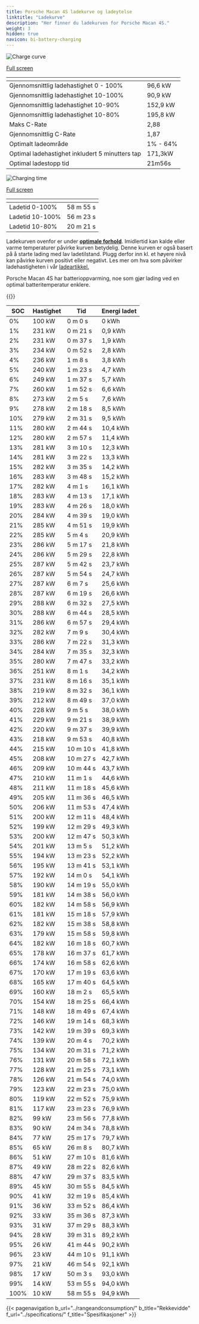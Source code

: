 ```yaml
---
title: Porsche Macan 4S ladekurve og ladeytelse
linktitle: "Ladekurve"
description: "Her finner du ladekurven for Porsche Macan 4S."
weight: 3
hidden: true
navicon: bi-battery-charging
---
```

<!-- markdownlint-disable MD033 -->
<!-- markdownlint-disable MD010 -->
<img src="/images/models/porsche/macan/macan_4s/chargingcurve.svg" alt="Charge curve" class="img-fluid">

[Full screen](/images/models/porsche/macan/macan_4s/chargingcurve.svg)


<div class="table-responsive">
<table class="table table-striped border">
	<thead>
		<tr>
			<th>
			</th>
			<th>
			</th>
		</tr>
	</thead>
	<tbody>
		<tr>
			<td>
				Gjennomsnittlig ladehastighet 0 - 100%
			</td>
			<td>
				96,6 kW
			</td>
		</tr>
		<tr>
			<td>
				Gjennomsnittlig ladehastighet 10-100%
			</td>
			<td>
				90,9 kW
			</td>
		</tr>
		<tr>
			<td>
				Gjennomsnittlig ladehastighet 10-90%
			</td>
			<td>
				152,9 kW
			</td>
		</tr>
		<tr>
			<td>
				Gjennomsnittlig ladehastighet 10-80%
			</td>
			<td>
				195,8 kW
			</td>
		</tr>
		<tr>
			<td>
				Maks C-Rate
			</td>
			<td>
				2,88
			</td>
		</tr>
		<tr>
			<td>
				Gjennomsnittlig C-Rate
			</td>
			<td>
				1,87
			</td>
		</tr>
		<tr>
			<td>
				Optimalt ladeområde
			</td>
			<td>
				1% - 64%
			</td>
		</tr>
		<tr>
			<td>
				Optimal ladehastighet inkludert 5 minutters tap
			</td>
			<td>
				171,3kW
			</td>
		</tr>
		<tr>
			<td>
				Optimal ladestopp tid
			</td>
			<td>
				21m56s
			</td>
		</tr>
	</tbody>
</table>
</div>
<img src="/images/models/porsche/macan/macan_4s/chargingtime.svg" alt="Charging time" class="img-fluid">

[Full screen](/images/models/porsche/macan/macan_4s/chargingtime.svg)
<div class="table-responsive">
<table class="table table-striped border">
	<thead>
		<tr>
			<th>
			</th>
			<th>
			</th>
		</tr>
	</thead>
	<tbody>
		<tr>
			<td>
				Ladetid 0-100%
			</td>
			<td>
				 58 m 55 s
			</td>
		</tr>
		<tr>
			<td>
				Ladetid 10-100%
			</td>
			<td>
				 56 m 23 s
			</td>
		</tr>
		<tr>
			<td>
				Ladetid 10-80%
			</td>
			<td>
				 20 m 21 s
			</td>
		</tr>
	</tbody>
</table>
</div>


Ladekurven ovenfor er under **[optimale forhold](../../../../../technology/battery/charging/#temperatur)**. Imidlertid kan kalde eller varme temperaturer påvirke kurven betydelig. Denne kurven er også basert på å starte lading med lav ladetilstand. Plugg derfor inn kl. et høyere nivå kan påvirke kurven positivt eller negativt. Les mer om hva som påvirker ladehastigheten i vår [ladeartikkel.](../../../../../technology/battery/charging/)


Porsche Macan 4S har batterioppvarming, noe som gjør lading ved en optimal batteritemperatur enklere.


{{<evkxdisplayaddarticle />}}
<div class="table-responsive">
<table class="table table-striped border">
	<thead>
		<tr>
			<th>
				SOC
			</th>
			<th>
				Hastighet
			</th>
			<th>
				Tid
			</th>
			<th>
				Energi ladet
			</th>
		</tr>
	</thead>
	<tbody>
		<tr>
			<td>
				0%
			</td>
			<td>
				100 kW
			</td>
			<td>
				 0 m 0 s
			</td>
			<td>
				0 kWh
			</td>
		</tr>
		<tr>
			<td>
				1%
			</td>
			<td>
				231 kW
			</td>
			<td>
				 0 m 21 s
			</td>
			<td>
				0,9 kWh
			</td>
		</tr>
		<tr>
			<td>
				2%
			</td>
			<td>
				231 kW
			</td>
			<td>
				 0 m 37 s
			</td>
			<td>
				1,9 kWh
			</td>
		</tr>
		<tr>
			<td>
				3%
			</td>
			<td>
				234 kW
			</td>
			<td>
				 0 m 52 s
			</td>
			<td>
				2,8 kWh
			</td>
		</tr>
		<tr>
			<td>
				4%
			</td>
			<td>
				236 kW
			</td>
			<td>
				 1 m 8 s
			</td>
			<td>
				3,8 kWh
			</td>
		</tr>
		<tr>
			<td>
				5%
			</td>
			<td>
				240 kW
			</td>
			<td>
				 1 m 23 s
			</td>
			<td>
				4,7 kWh
			</td>
		</tr>
		<tr>
			<td>
				6%
			</td>
			<td>
				249 kW
			</td>
			<td>
				 1 m 37 s
			</td>
			<td>
				5,7 kWh
			</td>
		</tr>
		<tr>
			<td>
				7%
			</td>
			<td>
				260 kW
			</td>
			<td>
				 1 m 52 s
			</td>
			<td>
				6,6 kWh
			</td>
		</tr>
		<tr>
			<td>
				8%
			</td>
			<td>
				273 kW
			</td>
			<td>
				 2 m 5 s
			</td>
			<td>
				7,6 kWh
			</td>
		</tr>
		<tr>
			<td>
				9%
			</td>
			<td>
				278 kW
			</td>
			<td>
				 2 m 18 s
			</td>
			<td>
				8,5 kWh
			</td>
		</tr>
		<tr>
			<td>
				10%
			</td>
			<td>
				279 kW
			</td>
			<td>
				 2 m 31 s
			</td>
			<td>
				9,5 kWh
			</td>
		</tr>
		<tr>
			<td>
				11%
			</td>
			<td>
				280 kW
			</td>
			<td>
				 2 m 44 s
			</td>
			<td>
				10,4 kWh
			</td>
		</tr>
		<tr>
			<td>
				12%
			</td>
			<td>
				280 kW
			</td>
			<td>
				 2 m 57 s
			</td>
			<td>
				11,4 kWh
			</td>
		</tr>
		<tr>
			<td>
				13%
			</td>
			<td>
				281 kW
			</td>
			<td>
				 3 m 10 s
			</td>
			<td>
				12,3 kWh
			</td>
		</tr>
		<tr>
			<td>
				14%
			</td>
			<td>
				281 kW
			</td>
			<td>
				 3 m 22 s
			</td>
			<td>
				13,3 kWh
			</td>
		</tr>
		<tr>
			<td>
				15%
			</td>
			<td>
				282 kW
			</td>
			<td>
				 3 m 35 s
			</td>
			<td>
				14,2 kWh
			</td>
		</tr>
		<tr>
			<td>
				16%
			</td>
			<td>
				283 kW
			</td>
			<td>
				 3 m 48 s
			</td>
			<td>
				15,2 kWh
			</td>
		</tr>
		<tr>
			<td>
				17%
			</td>
			<td>
				282 kW
			</td>
			<td>
				 4 m 1 s
			</td>
			<td>
				16,1 kWh
			</td>
		</tr>
		<tr>
			<td>
				18%
			</td>
			<td>
				283 kW
			</td>
			<td>
				 4 m 13 s
			</td>
			<td>
				17,1 kWh
			</td>
		</tr>
		<tr>
			<td>
				19%
			</td>
			<td>
				283 kW
			</td>
			<td>
				 4 m 26 s
			</td>
			<td>
				18,0 kWh
			</td>
		</tr>
		<tr>
			<td>
				20%
			</td>
			<td>
				284 kW
			</td>
			<td>
				 4 m 39 s
			</td>
			<td>
				19,0 kWh
			</td>
		</tr>
		<tr>
			<td>
				21%
			</td>
			<td>
				285 kW
			</td>
			<td>
				 4 m 51 s
			</td>
			<td>
				19,9 kWh
			</td>
		</tr>
		<tr>
			<td>
				22%
			</td>
			<td>
				285 kW
			</td>
			<td>
				 5 m 4 s
			</td>
			<td>
				20,9 kWh
			</td>
		</tr>
		<tr>
			<td>
				23%
			</td>
			<td>
				286 kW
			</td>
			<td>
				 5 m 17 s
			</td>
			<td>
				21,8 kWh
			</td>
		</tr>
		<tr>
			<td>
				24%
			</td>
			<td>
				286 kW
			</td>
			<td>
				 5 m 29 s
			</td>
			<td>
				22,8 kWh
			</td>
		</tr>
		<tr>
			<td>
				25%
			</td>
			<td>
				287 kW
			</td>
			<td>
				 5 m 42 s
			</td>
			<td>
				23,7 kWh
			</td>
		</tr>
		<tr>
			<td>
				26%
			</td>
			<td>
				287 kW
			</td>
			<td>
				 5 m 54 s
			</td>
			<td>
				24,7 kWh
			</td>
		</tr>
		<tr>
			<td>
				27%
			</td>
			<td>
				287 kW
			</td>
			<td>
				 6 m 7 s
			</td>
			<td>
				25,6 kWh
			</td>
		</tr>
		<tr>
			<td>
				28%
			</td>
			<td>
				287 kW
			</td>
			<td>
				 6 m 19 s
			</td>
			<td>
				26,6 kWh
			</td>
		</tr>
		<tr>
			<td>
				29%
			</td>
			<td>
				288 kW
			</td>
			<td>
				 6 m 32 s
			</td>
			<td>
				27,5 kWh
			</td>
		</tr>
		<tr>
			<td>
				30%
			</td>
			<td>
				288 kW
			</td>
			<td>
				 6 m 44 s
			</td>
			<td>
				28,5 kWh
			</td>
		</tr>
		<tr>
			<td>
				31%
			</td>
			<td>
				286 kW
			</td>
			<td>
				 6 m 57 s
			</td>
			<td>
				29,4 kWh
			</td>
		</tr>
		<tr>
			<td>
				32%
			</td>
			<td>
				282 kW
			</td>
			<td>
				 7 m 9 s
			</td>
			<td>
				30,4 kWh
			</td>
		</tr>
		<tr>
			<td>
				33%
			</td>
			<td>
				286 kW
			</td>
			<td>
				 7 m 22 s
			</td>
			<td>
				31,3 kWh
			</td>
		</tr>
		<tr>
			<td>
				34%
			</td>
			<td>
				284 kW
			</td>
			<td>
				 7 m 35 s
			</td>
			<td>
				32,3 kWh
			</td>
		</tr>
		<tr>
			<td>
				35%
			</td>
			<td>
				280 kW
			</td>
			<td>
				 7 m 47 s
			</td>
			<td>
				33,2 kWh
			</td>
		</tr>
		<tr>
			<td>
				36%
			</td>
			<td>
				251 kW
			</td>
			<td>
				 8 m 1 s
			</td>
			<td>
				34,2 kWh
			</td>
		</tr>
		<tr>
			<td>
				37%
			</td>
			<td>
				231 kW
			</td>
			<td>
				 8 m 16 s
			</td>
			<td>
				35,1 kWh
			</td>
		</tr>
		<tr>
			<td>
				38%
			</td>
			<td>
				219 kW
			</td>
			<td>
				 8 m 32 s
			</td>
			<td>
				36,1 kWh
			</td>
		</tr>
		<tr>
			<td>
				39%
			</td>
			<td>
				212 kW
			</td>
			<td>
				 8 m 49 s
			</td>
			<td>
				37,0 kWh
			</td>
		</tr>
		<tr>
			<td>
				40%
			</td>
			<td>
				228 kW
			</td>
			<td>
				 9 m 5 s
			</td>
			<td>
				38,0 kWh
			</td>
		</tr>
		<tr>
			<td>
				41%
			</td>
			<td>
				229 kW
			</td>
			<td>
				 9 m 21 s
			</td>
			<td>
				38,9 kWh
			</td>
		</tr>
		<tr>
			<td>
				42%
			</td>
			<td>
				220 kW
			</td>
			<td>
				 9 m 37 s
			</td>
			<td>
				39,9 kWh
			</td>
		</tr>
		<tr>
			<td>
				43%
			</td>
			<td>
				218 kW
			</td>
			<td>
				 9 m 53 s
			</td>
			<td>
				40,8 kWh
			</td>
		</tr>
		<tr>
			<td>
				44%
			</td>
			<td>
				215 kW
			</td>
			<td>
				 10 m 10 s
			</td>
			<td>
				41,8 kWh
			</td>
		</tr>
		<tr>
			<td>
				45%
			</td>
			<td>
				208 kW
			</td>
			<td>
				 10 m 27 s
			</td>
			<td>
				42,7 kWh
			</td>
		</tr>
		<tr>
			<td>
				46%
			</td>
			<td>
				209 kW
			</td>
			<td>
				 10 m 44 s
			</td>
			<td>
				43,7 kWh
			</td>
		</tr>
		<tr>
			<td>
				47%
			</td>
			<td>
				210 kW
			</td>
			<td>
				 11 m 1 s
			</td>
			<td>
				44,6 kWh
			</td>
		</tr>
		<tr>
			<td>
				48%
			</td>
			<td>
				211 kW
			</td>
			<td>
				 11 m 18 s
			</td>
			<td>
				45,6 kWh
			</td>
		</tr>
		<tr>
			<td>
				49%
			</td>
			<td>
				205 kW
			</td>
			<td>
				 11 m 36 s
			</td>
			<td>
				46,5 kWh
			</td>
		</tr>
		<tr>
			<td>
				50%
			</td>
			<td>
				206 kW
			</td>
			<td>
				 11 m 53 s
			</td>
			<td>
				47,4 kWh
			</td>
		</tr>
		<tr>
			<td>
				51%
			</td>
			<td>
				200 kW
			</td>
			<td>
				 12 m 11 s
			</td>
			<td>
				48,4 kWh
			</td>
		</tr>
		<tr>
			<td>
				52%
			</td>
			<td>
				199 kW
			</td>
			<td>
				 12 m 29 s
			</td>
			<td>
				49,3 kWh
			</td>
		</tr>
		<tr>
			<td>
				53%
			</td>
			<td>
				200 kW
			</td>
			<td>
				 12 m 47 s
			</td>
			<td>
				50,3 kWh
			</td>
		</tr>
		<tr>
			<td>
				54%
			</td>
			<td>
				201 kW
			</td>
			<td>
				 13 m 5 s
			</td>
			<td>
				51,2 kWh
			</td>
		</tr>
		<tr>
			<td>
				55%
			</td>
			<td>
				194 kW
			</td>
			<td>
				 13 m 23 s
			</td>
			<td>
				52,2 kWh
			</td>
		</tr>
		<tr>
			<td>
				56%
			</td>
			<td>
				195 kW
			</td>
			<td>
				 13 m 41 s
			</td>
			<td>
				53,1 kWh
			</td>
		</tr>
		<tr>
			<td>
				57%
			</td>
			<td>
				192 kW
			</td>
			<td>
				 14 m 0 s
			</td>
			<td>
				54,1 kWh
			</td>
		</tr>
		<tr>
			<td>
				58%
			</td>
			<td>
				190 kW
			</td>
			<td>
				 14 m 19 s
			</td>
			<td>
				55,0 kWh
			</td>
		</tr>
		<tr>
			<td>
				59%
			</td>
			<td>
				181 kW
			</td>
			<td>
				 14 m 38 s
			</td>
			<td>
				56,0 kWh
			</td>
		</tr>
		<tr>
			<td>
				60%
			</td>
			<td>
				182 kW
			</td>
			<td>
				 14 m 58 s
			</td>
			<td>
				56,9 kWh
			</td>
		</tr>
		<tr>
			<td>
				61%
			</td>
			<td>
				181 kW
			</td>
			<td>
				 15 m 18 s
			</td>
			<td>
				57,9 kWh
			</td>
		</tr>
		<tr>
			<td>
				62%
			</td>
			<td>
				182 kW
			</td>
			<td>
				 15 m 38 s
			</td>
			<td>
				58,8 kWh
			</td>
		</tr>
		<tr>
			<td>
				63%
			</td>
			<td>
				179 kW
			</td>
			<td>
				 15 m 58 s
			</td>
			<td>
				59,8 kWh
			</td>
		</tr>
		<tr>
			<td>
				64%
			</td>
			<td>
				182 kW
			</td>
			<td>
				 16 m 18 s
			</td>
			<td>
				60,7 kWh
			</td>
		</tr>
		<tr>
			<td>
				65%
			</td>
			<td>
				178 kW
			</td>
			<td>
				 16 m 37 s
			</td>
			<td>
				61,7 kWh
			</td>
		</tr>
		<tr>
			<td>
				66%
			</td>
			<td>
				174 kW
			</td>
			<td>
				 16 m 58 s
			</td>
			<td>
				62,6 kWh
			</td>
		</tr>
		<tr>
			<td>
				67%
			</td>
			<td>
				170 kW
			</td>
			<td>
				 17 m 19 s
			</td>
			<td>
				63,6 kWh
			</td>
		</tr>
		<tr>
			<td>
				68%
			</td>
			<td>
				165 kW
			</td>
			<td>
				 17 m 40 s
			</td>
			<td>
				64,5 kWh
			</td>
		</tr>
		<tr>
			<td>
				69%
			</td>
			<td>
				160 kW
			</td>
			<td>
				 18 m 2 s
			</td>
			<td>
				65,5 kWh
			</td>
		</tr>
		<tr>
			<td>
				70%
			</td>
			<td>
				154 kW
			</td>
			<td>
				 18 m 25 s
			</td>
			<td>
				66,4 kWh
			</td>
		</tr>
		<tr>
			<td>
				71%
			</td>
			<td>
				148 kW
			</td>
			<td>
				 18 m 49 s
			</td>
			<td>
				67,4 kWh
			</td>
		</tr>
		<tr>
			<td>
				72%
			</td>
			<td>
				146 kW
			</td>
			<td>
				 19 m 14 s
			</td>
			<td>
				68,3 kWh
			</td>
		</tr>
		<tr>
			<td>
				73%
			</td>
			<td>
				142 kW
			</td>
			<td>
				 19 m 39 s
			</td>
			<td>
				69,3 kWh
			</td>
		</tr>
		<tr>
			<td>
				74%
			</td>
			<td>
				139 kW
			</td>
			<td>
				 20 m 4 s
			</td>
			<td>
				70,2 kWh
			</td>
		</tr>
		<tr>
			<td>
				75%
			</td>
			<td>
				134 kW
			</td>
			<td>
				 20 m 31 s
			</td>
			<td>
				71,2 kWh
			</td>
		</tr>
		<tr>
			<td>
				76%
			</td>
			<td>
				131 kW
			</td>
			<td>
				 20 m 58 s
			</td>
			<td>
				72,1 kWh
			</td>
		</tr>
		<tr>
			<td>
				77%
			</td>
			<td>
				128 kW
			</td>
			<td>
				 21 m 25 s
			</td>
			<td>
				73,1 kWh
			</td>
		</tr>
		<tr>
			<td>
				78%
			</td>
			<td>
				126 kW
			</td>
			<td>
				 21 m 54 s
			</td>
			<td>
				74,0 kWh
			</td>
		</tr>
		<tr>
			<td>
				79%
			</td>
			<td>
				123 kW
			</td>
			<td>
				 22 m 23 s
			</td>
			<td>
				75,0 kWh
			</td>
		</tr>
		<tr>
			<td>
				80%
			</td>
			<td>
				119 kW
			</td>
			<td>
				 22 m 52 s
			</td>
			<td>
				75,9 kWh
			</td>
		</tr>
		<tr>
			<td>
				81%
			</td>
			<td>
				117 kW
			</td>
			<td>
				 23 m 23 s
			</td>
			<td>
				76,9 kWh
			</td>
		</tr>
		<tr>
			<td>
				82%
			</td>
			<td>
				99 kW
			</td>
			<td>
				 23 m 56 s
			</td>
			<td>
				77,8 kWh
			</td>
		</tr>
		<tr>
			<td>
				83%
			</td>
			<td>
				90 kW
			</td>
			<td>
				 24 m 34 s
			</td>
			<td>
				78,8 kWh
			</td>
		</tr>
		<tr>
			<td>
				84%
			</td>
			<td>
				77 kW
			</td>
			<td>
				 25 m 17 s
			</td>
			<td>
				79,7 kWh
			</td>
		</tr>
		<tr>
			<td>
				85%
			</td>
			<td>
				65 kW
			</td>
			<td>
				 26 m 8 s
			</td>
			<td>
				80,7 kWh
			</td>
		</tr>
		<tr>
			<td>
				86%
			</td>
			<td>
				51 kW
			</td>
			<td>
				 27 m 10 s
			</td>
			<td>
				81,6 kWh
			</td>
		</tr>
		<tr>
			<td>
				87%
			</td>
			<td>
				49 kW
			</td>
			<td>
				 28 m 22 s
			</td>
			<td>
				82,6 kWh
			</td>
		</tr>
		<tr>
			<td>
				88%
			</td>
			<td>
				47 kW
			</td>
			<td>
				 29 m 37 s
			</td>
			<td>
				83,5 kWh
			</td>
		</tr>
		<tr>
			<td>
				89%
			</td>
			<td>
				45 kW
			</td>
			<td>
				 30 m 55 s
			</td>
			<td>
				84,5 kWh
			</td>
		</tr>
		<tr>
			<td>
				90%
			</td>
			<td>
				41 kW
			</td>
			<td>
				 32 m 19 s
			</td>
			<td>
				85,4 kWh
			</td>
		</tr>
		<tr>
			<td>
				91%
			</td>
			<td>
				36 kW
			</td>
			<td>
				 33 m 52 s
			</td>
			<td>
				86,4 kWh
			</td>
		</tr>
		<tr>
			<td>
				92%
			</td>
			<td>
				33 kW
			</td>
			<td>
				 35 m 36 s
			</td>
			<td>
				87,3 kWh
			</td>
		</tr>
		<tr>
			<td>
				93%
			</td>
			<td>
				31 kW
			</td>
			<td>
				 37 m 29 s
			</td>
			<td>
				88,3 kWh
			</td>
		</tr>
		<tr>
			<td>
				94%
			</td>
			<td>
				28 kW
			</td>
			<td>
				 39 m 31 s
			</td>
			<td>
				89,2 kWh
			</td>
		</tr>
		<tr>
			<td>
				95%
			</td>
			<td>
				26 kW
			</td>
			<td>
				 41 m 44 s
			</td>
			<td>
				90,2 kWh
			</td>
		</tr>
		<tr>
			<td>
				96%
			</td>
			<td>
				23 kW
			</td>
			<td>
				 44 m 10 s
			</td>
			<td>
				91,1 kWh
			</td>
		</tr>
		<tr>
			<td>
				97%
			</td>
			<td>
				21 kW
			</td>
			<td>
				 46 m 54 s
			</td>
			<td>
				92,1 kWh
			</td>
		</tr>
		<tr>
			<td>
				98%
			</td>
			<td>
				17 kW
			</td>
			<td>
				 50 m 3 s
			</td>
			<td>
				93,0 kWh
			</td>
		</tr>
		<tr>
			<td>
				99%
			</td>
			<td>
				14 kW
			</td>
			<td>
				 53 m 55 s
			</td>
			<td>
				94,0 kWh
			</td>
		</tr>
		<tr>
			<td>
				100%
			</td>
			<td>
				10 kW
			</td>
			<td>
				 58 m 55 s
			</td>
			<td>
				94,9 kWh
			</td>
		</tr>
	</tbody>
</table>
</div>


{{< pagenavigation b_url="../rangeandconsumption/" b_title="Rekkevidde" f_url="../specifications/" f_title="Spesifikasjoner" >}}
